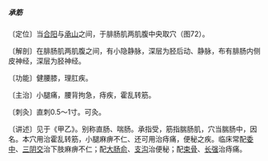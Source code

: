 ##### 承筋

〔定位〕当[合阳](https://www.gmzyjc.com/read/zjs/zjs3.1.7-8-0.0.1.3.55.md)与[承山](https://www.gmzyjc.com/read/zjs/zjs3.1.7-8-0.0.1.3.57.md)之间，于腓肠肌两肌腹中央取穴（图72）。

〔解剖〕在腓肠肌两肌腹之间，有小隐静脉，深层为胫后动、静脉，布有腓肠内侧皮神经，深层为胫神经。

〔功能〕健腰膝，理肛疾。 

〔主治〕小腿痛，腰背拘急，痔疾，霍乱转筋。

〔刺灸〕直刺0.5〜1寸。可灸。   

〔讲述〕见于《甲乙》。别称直肠、喘肠。承指受，筋指腨肠肌，穴当腨肠中，因名。本穴用治霍乱转筋，小腿麻痹不仁、还可用治痔痛，便秘之疾。临床常配[委中](https://www.gmzyjc.com/read/zjs/zjs3.1.7-8-0.0.1.3.40.md)、[三阴交](https://www.gmzyjc.com/read/zjs/zjs3.1.4-6-0.0.1.3.6.md)治下肢麻痹不仁；配[大肠俞](https://www.gmzyjc.com/read/zjs/zjs3.1.7-8-0.0.1.3.25.md)、[支沟](https://www.gmzyjc.com/read/zjs/zjs3.1.9-12-0.0.2.3.6.md)治便秘；配[束骨](https://www.gmzyjc.com/read/zjs/zjs3.1.7-8-0.0.1.3.65.md)、[长强](https://www.gmzyjc.com/read/zjs/zjs3.2.2-0.0.1.3.1.md)治痔痛。
